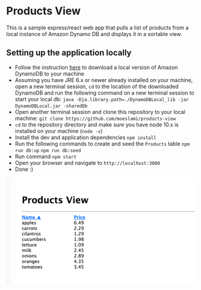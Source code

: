 # Products View

This is a sample express/react web app that pulls a list of products from a local instance of Amazon Dynamo DB and displays it in a sortable view.

## Setting up the application locally

- Follow the instruction [here](https://docs.aws.amazon.com/amazondynamodb/latest/developerguide/DynamoDBLocal.DownloadingAndRunning.html) to download a local version of Amazon DynamoDB to your machine
- Assuming you have JRE 6.x or newer already installed on your machine, open a new terminal session, `cd` to the location of the downloaded DynamoDB and run the following command on a new terminal session to start your local db:
  `java -Dja.library.path=./DynamoDBLocal_lib -jar DynamoDBLocal.jar -sharedDb`
- Open another terminal session and clone this repository to your local machine:
  `git clone https://github.com/moeslami/products-view`
- `cd` to the repository directory and make sure you have node 10.x is installed on your machine (`node -v`)
- Install the dev and application dependencies
  `npm install`
- Run the following commands to create and seed the `Products` table
  `npm run db:up`
  `npm run db:seed`
- Run command `npm start`
- Open your browser and navigate to `http://localhost:3000`
- Done :)

![](docs/products-view.png)
